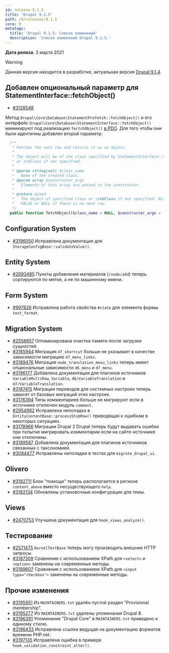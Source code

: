 ```yaml
---
id: release-9.1.5
title: 'Drupal 9.1.5'
path: /9/releases/9.1.5
core: 9
metatags:
  title: 'Drupal 9.1.5: Список изменений'
  description: 'Список изменений Drupal 9.1.5.'
---
```


**Дата релиза**: 3 марта 2021

> [!WARNING]
> Данная версия находится в разработке, актуальная версия [Drupal 9.1.4](release-9.1.4.md).

## Добавлен опциональный параметр для StatementInterface::fetchObject()

- [#3128548](https://www.drupal.org/project/drupal/issues/3128548)

Метод `Drupal\Core\Database\StatementPrefetch::fetchObject()` и его интерфейс `Drupal\Core\Database\StatementInterface::fetchObject()` мимикируют под реализацию `fertchObject()` [в PDO](https://www.php.net/manual/en/pdostatement.fetchobject.php). Для того чтобы они были идентичны добавлен второй параметр:

```php
  /**
   * Fetches the next row and returns it as an object.
   *
   * The object will be of the class specified by StatementInterface::setFetchMode()
   * or stdClass if not specified.
   *
   * @param string|null $class_name
   *   Name of the created class.
   * @param array $constructor_args
   *   Elements of this array are passed to the constructor.
   *
   * @return mixed
   *   The object of specified class or \stdClass if not specified. Returns
   *   FALSE or NULL if there is no next row.
   */
  public function fetchObject($class_name = NULL, $constructor_args = []);
```

## Configuration System

- [#3196050](https://www.drupal.org/project/drupal/issues/3196050) Исправлена документация для `StorageConfigBase::validateValue()`.

## Entity System

- [#2693485](https://www.drupal.org/project/drupal/issues/2693485) Пункты добавления материалов (`/node/add`) теперь сортируются по метке, а не по машинному имени.

## Form System

- [#997826](https://www.drupal.org/project/drupal/issues/997826) Исправлена работа свойства `#state` для элемента формы `text_format`.

## Migration System

- [#2558857](https://www.drupal.org/project/drupal/issues/2558857) Оптимизирована очистка памяти после загрузки сущностей.
- [#3165944](https://www.drupal.org/project/drupal/issues/3165944) Миграция `d7_shortcut` больше не указывает в качестве зависимости миграцию `d7_menu_links`.
- [#3189476](https://www.drupal.org/project/drupal/issues/3189476) Миграция `node_translation_menu_links` теперь имеет опциональные зависимости `d6_menu` и `d7_menu`.
- [#3196177](https://www.drupal.org/project/drupal/issues/3196177) Добавлена документация для плагинов источников `VariableMultiRow`, `Variable`, `d6/VariableTranslation` и `d7/VariableTranslation`.
- [#3187415](https://www.drupal.org/project/drupal/issues/3187415) Миграции переводов для системных настроек теперь зависят от базовых миграций этих настроек.
- [#3176394](https://www.drupal.org/project/drupal/issues/3176394) Типы комментариев больше не мигрируют если в источнике отключен модуль `comment`.
- [#2954982](https://www.drupal.org/project/drupal/issues/2954982) Исправлена неполадка в `EntityContentBase::processStubRow()` приводящая к ошибкам в некоторых ситуациях.
- [#3178966](https://www.drupal.org/project/drupal/issues/3178966) Миграции Drupal 2 Drupal теперь будут выдавать ошибки при попытке мигрировать комментарии если на сайте-источнике они отключены.
- [#3189587](https://www.drupal.org/project/drupal/issues/3189587) Добавлена документация для плагинов источников связанных с таксономией.
- [#3084477](https://www.drupal.org/project/drupal/issues/3084477) Исправлены неполадки в тестах для `migrate_drupal_ui`.

## Olivero

- [#3182711](https://www.drupal.org/project/drupal/issues/3182711) Блок "помощи" теперь располагается в регионе `content_above` вместо несуществующего `help`.
- [#3182134](https://www.drupal.org/project/drupal/issues/3182134) Обновлены установочные конфигурации для темы.

## Views

- [#2470753](https://www.drupal.org/project/drupal/issues/2470753) Улучшена документация для `hook_views_analyze()`.

## Тестирование

- [#2571475](https://www.drupal.org/project/drupal/issues/2571475) `KernelTestBase` теперь могу производить внешние HTTP запросы.
- [#3187309](https://www.drupal.org/project/drupal/issues/3187309) Сравнения с использованием XPath для `<select>` и `<option>` заменены на современные методы.
- [#3189607](https://www.drupal.org/project/drupal/issues/3189607) Сравнения с использованием XPath для `<input type="checkbox">` заменены на современные методы.

## Прочие изменения

- [#3195951](https://www.drupal.org/project/drupal/issues/3195951) Из `MAINTAINERS.txt` удалён пустой раздел "Provisional membership".
- [#3195277](https://www.drupal.org/project/drupal/issues/3195277) Из `MAINTAINERS.txt` удалены упоминания Drupal 8.
- [#3196391](https://www.drupal.org/project/drupal/issues/3196391) Упоминание "Drupal Core" в `MAINTAINERS.txt` приведено к единому стилю.
- [#3196433](https://www.drupal.org/project/drupal/issues/3196433) Исправлена ссылка ведущая на документацию форматов времени PHP.net.
- [#3197135](https://www.drupal.org/project/drupal/issues/3197135) Исправлена ошибка в примере `hook_validation_constraint_alter()`.